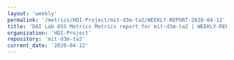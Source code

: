 ```yaml
---
layout: 'weekly'
permalink: '/metrics/HDI-Project/mit-d3m-ta2/WEEKLY-REPORT-2020-04-12'
title: 'DAI Lab OSS Metrics Metrics report for mit-d3m-ta2 | WEEKLY-REPORT-2020-04-12'
organization: 'HDI-Project'
repository: 'mit-d3m-ta2'
current_date: '2020-04-12'
---
```

